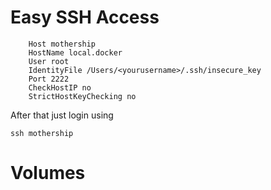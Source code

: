 

# Easy SSH Access

```
    Host mothership
	HostName local.docker
	User root
	IdentityFile /Users/<yourusername>/.ssh/insecure_key
	Port 2222
	CheckHostIP no
	StrictHostKeyChecking no
```

After that just login using

```
ssh mothership
```


# Volumes
